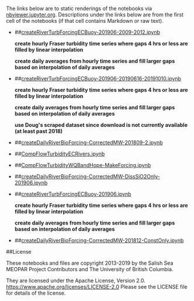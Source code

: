 The links below are to static renderings of the notebooks via
[nbviewer.jupyter.org](https://nbviewer.jupyter.org/).
Descriptions under the links below are from the first cell of the notebooks
(if that cell contains Markdown or raw text).

* ##[createRiverTurbForcingECBuoy-201906-2009-2012.ipynb](https://nbviewer.jupyter.org/urls/bitbucket.org/salishsea/analysis-elise-2/raw/tip/notebooks/modelInput/rivers/createRiverTurbForcingECBuoy-201906-2009-2012.ipynb)  
    
    **create hourly Fraser turbidity time series where gaps 4 hrs or less are filled by linear interpolation**  
      
    **create daily averages from hourly time series and fill larger gaps based on interpolation of daily averages**  

* ##[createRiverTurbForcingECBuoy-201906-20190616-20191010.ipynb](https://nbviewer.jupyter.org/urls/bitbucket.org/salishsea/analysis-elise-2/raw/tip/notebooks/modelInput/rivers/createRiverTurbForcingECBuoy-201906-20190616-20191010.ipynb)  
    
    **create hourly Fraser turbidity time series where gaps 4 hrs or less are filled by linear interpolation**  
      
    **create daily averages from hourly time series and fill larger gaps based on interpolation of daily averages**  
      
    **use Doug's scraped dataset since download is not currently available (at least past 2018)**  

* ##[createDailyRiverBioForcing-CorrectedMW-201809-2.ipynb](https://nbviewer.jupyter.org/urls/bitbucket.org/salishsea/analysis-elise-2/raw/tip/notebooks/modelInput/rivers/createDailyRiverBioForcing-CorrectedMW-201809-2.ipynb)  
    
* ##[CompFlowTurbidityECRivers.ipynb](https://nbviewer.jupyter.org/urls/bitbucket.org/salishsea/analysis-elise-2/raw/tip/notebooks/modelInput/rivers/CompFlowTurbidityECRivers.ipynb)  
    
* ##[CompFlowTurbidityWQBandHope-MakeForcing.ipynb](https://nbviewer.jupyter.org/urls/bitbucket.org/salishsea/analysis-elise-2/raw/tip/notebooks/modelInput/rivers/CompFlowTurbidityWQBandHope-MakeForcing.ipynb)  
    
* ##[createDailyRiverBioForcing-CorrectedMW-DissSiO2Only-201906.ipynb](https://nbviewer.jupyter.org/urls/bitbucket.org/salishsea/analysis-elise-2/raw/tip/notebooks/modelInput/rivers/createDailyRiverBioForcing-CorrectedMW-DissSiO2Only-201906.ipynb)  
    
* ##[createRiverTurbForcingECBuoy-201906.ipynb](https://nbviewer.jupyter.org/urls/bitbucket.org/salishsea/analysis-elise-2/raw/tip/notebooks/modelInput/rivers/createRiverTurbForcingECBuoy-201906.ipynb)  
    
    **create hourly Fraser turbidity time series where gaps 4 hrs or less are filled by linear interpolation**  
      
    **create daily averages from hourly time series and fill larger gaps based on interpolation of daily averages**  

* ##[createDailyRiverBioForcing-CorrectedMW-201812-ConstOnly.ipynb](https://nbviewer.jupyter.org/urls/bitbucket.org/salishsea/analysis-elise-2/raw/tip/notebooks/modelInput/rivers/createDailyRiverBioForcing-CorrectedMW-201812-ConstOnly.ipynb)  
    

##License

These notebooks and files are copyright 2013-2019
by the Salish Sea MEOPAR Project Contributors
and The University of British Columbia.

They are licensed under the Apache License, Version 2.0.
https://www.apache.org/licenses/LICENSE-2.0
Please see the LICENSE file for details of the license.
